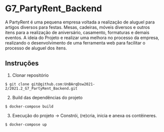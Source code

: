 # G7_PartyRent_Backend

A PartyRent é uma pequena empresa voltada a realização de aluguel para artigos diversos para festas. Mesas, cadeiras, móveis diversos e outros itens para a realização de aniversário, casamento, formaturas e demais eventos. A ideia do Projeto e realizar uma melhora no processo da empresa, realizando o desenvolvimento de uma ferramenta web para facilitar o processo de aluguel dos itens.

## Instruções
1. Clonar repositório
```
$ git clone git@github.com:UnBArqDsw2021-2/2021.2_G7_PartyRent_Backend.git
```

2. Build das dependências do projeto
```
$ docker-compose build
```

3. Execução do projeto -> Constrói, (re)cria, inicia e anexa os contêineres.
```
$ docker-compose up
```

